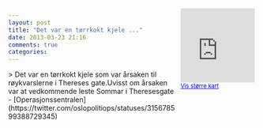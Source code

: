 ```yaml
---
layout: post
title: "Det var en tørrkokt kjele ..."
date: 2013-03-23 21:16
comments: true
categories: 
---
```

<div style="float:right; margin:5px; position:relative;top:-130px;"><iframe width="150" height="150" frameborder="0" scrolling="no" marginheight="0" marginwidth="0" src="http://maps.google.com/maps?q=Thereses%20gate,+Oslo&hl=no&t=m&z=14&output=embed&iwloc=&"></iframe><br/><small><a href="http://maps.google.com/maps?q=Thereses%20gate,+Oslo&hl=no&t=m&z=14&source=embed&iwloc=A" style="color:#0000FF;text-align:left" target="_new">Vis st&oslash;rre kart</a></small></div>
> Det var en tørrkokt kjele som var årsaken til røykvarslerne i Thereses gate.Uvisst om årsaken var at vedkommende leste Sommar i Theresesgate
- [Operasjonssentralen](https://twitter.com/oslopolitiops/statuses/315678599388729345)
